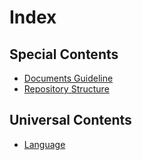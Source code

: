 
# Index

## Special Contents

- [Documents Guideline](_documents_guideline/README.md)
- [Repository Structure](_repository_structure/README.md)

## Universal Contents

- [Language](lanauge/README.md)

